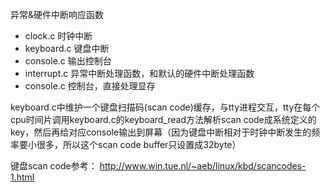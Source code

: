 异常&硬件中断响应函数
* clock.c	时钟中断
* keyboard.c	键盘中断
* console.c	输出控制台
* interrupt.c	异常中断处理函数，和默认的硬件中断处理函数 
* console.c	控制台，直接处理显存

keyboard.c中维护一个键盘扫描码(scan code)缓存，与tty进程交互，tty在每个cpu时间片调用keyboard.c的keyboard_read方法解析scan code成系统定义的key，然后再给对应console输出到屏幕（因为键盘中断相对于时钟中断发生的频率要小很多，所以这个scan code buffer只设置成32byte）


键盘scan code参考：
http://www.win.tue.nl/~aeb/linux/kbd/scancodes-1.html

